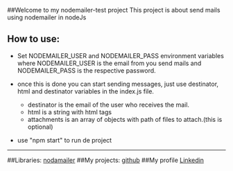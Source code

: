 ##Welcome to my nodemailer-test project
This project is about send mails using nodemailer in nodeJs

## How to use:
- Set NODEMAILER_USER and NODEMAILER_PASS environment  variables where
NODEMAILER_USER is the email from you send mails and NODEMAILER_PASS is the respective password.


- once this is done you can start sending messages, just use destinator, html and destinator
variables in the index.js file.
	+ destinator is the email of the user who receives the mail.
	+ html is a string with html tags
	+ attachments is an array of objects with path of files to attach.(this is optional)

- use "npm start" to run de project

---
##Libraries:  [nodamailer](https://www.npmjs.com/package/nodemailer)
##My projects: [github](https://github.com/vialfmj)
##My profile [Linkedin](https://www.linkedin.com/in/franco-mario-javier-vial-b91b77214/)
